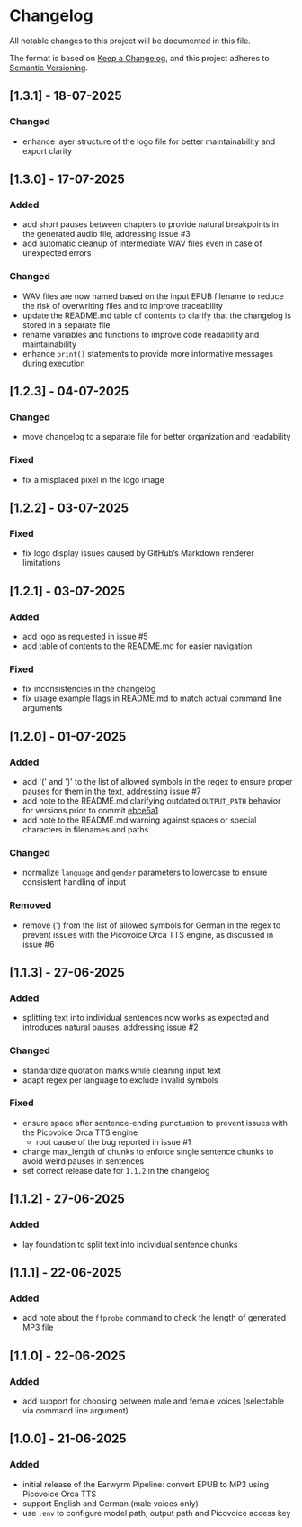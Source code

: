 # Changelog
All notable changes to this project will be documented in this file.

The format is based on [Keep a Changelog](https://keepachangelog.com/en/1.1.0/), and this project adheres to [Semantic Versioning](https://semver.org/spec/v2.0.0.html).

## [1.3.1] - 18-07-2025
### Changed
- enhance layer structure of the logo file for better maintainability and export clarity

## [1.3.0] - 17-07-2025
### Added
- add short pauses between chapters to provide natural breakpoints in the generated audio file, addressing issue #3
- add automatic cleanup of intermediate WAV files even in case of unexpected errors

### Changed
- WAV files are now named based on the input EPUB filename to reduce the risk of overwriting files and to improve traceability
- update the README.md table of contents to clarify that the changelog is stored in a separate file
- rename variables and functions to improve code readability and maintainability
- enhance `print()` statements to provide more informative messages during execution

## [1.2.3] - 04-07-2025
### Changed
- move changelog to a separate file for better organization and readability

### Fixed
- fix a misplaced pixel in the logo image

## [1.2.2] - 03-07-2025
### Fixed
- fix logo display issues caused by GitHub’s Markdown renderer limitations

## [1.2.1] - 03-07-2025
### Added
- add logo as requested in issue #5
- add table of contents to the README.md for easier navigation

### Fixed
- fix inconsistencies in the changelog
- fix usage example flags in README.md to match actual command line arguments

## [1.2.0] - 01-07-2025
### Added
- add '(' and ')' to the list of allowed symbols in the regex to ensure proper pauses for them in the text, addressing issue #7
- add note to the README.md clarifying outdated `OUTPUT_PATH` behavior for versions prior to commit [ebce5a1](https://github.com/Fischer-Jessica/earwyrm-pipeline/commit/ebce5a1b7ca439a2a9e0b12b0b4046da7d4158a9)
- add note to the README.md warning against spaces or special characters in filenames and paths

### Changed
- normalize `language` and `gender` parameters to lowercase to ensure consistent handling of input

### Removed
- remove (') from the list of allowed symbols for German in the regex to prevent issues with the Picovoice Orca TTS engine, as discussed in issue #6

## [1.1.3] - 27-06-2025
### Added
- splitting text into individual sentences now works as expected and introduces natural pauses, addressing issue #2

### Changed
- standardize quotation marks while cleaning input text
- adapt regex per language to exclude invalid symbols

### Fixed
- ensure space after sentence-ending punctuation to prevent issues with the Picovoice Orca TTS engine
  - root cause of the bug reported in issue #1
- change max_length of chunks to enforce single sentence chunks to avoid weird pauses in sentences
- set correct release date for `1.1.2` in the changelog

## [1.1.2] - 27-06-2025
### Added
- lay foundation to split text into individual sentence chunks

## [1.1.1] - 22-06-2025
### Added
- add note about the `ffprobe` command to check the length of generated MP3 file

## [1.1.0] - 22-06-2025
### Added
- add support for choosing between male and female voices (selectable via command line argument)

## [1.0.0] - 21-06-2025
### Added
- initial release of the Earwyrm Pipeline: convert EPUB to MP3 using Picovoice Orca TTS
- support English and German (male voices only)
- use `.env` to configure model path, output path and Picovoice access key